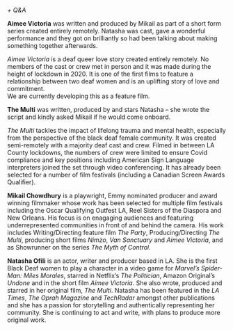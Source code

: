 
_+ Q&A_

**Aimee Victoria** was written and produced by Mikail as part of a short form series created entirely remotely. Natasha was cast, gave a wonderful performance and they got on brilliantly so had been talking about making something together afterwards.

_Aimee Victoria_ is a deaf queer love story created entirely remotely. No members of the cast or crew met in person and it was made during the height of lockdown in 2020. It is one of the first films to feature a relationship between two deaf women and is an uplifting story of love and commitment.  
We are currently developing this as a feature film.  

**The Multi** was written, produced by and stars Natasha – she wrote the script and kindly asked Mikail if he would come onboard.

_The Multi_ tackles the impact of lifelong trauma and mental health, especially from the perspective of the black deaf female community. It was created semi-remotely with a majority deaf cast and crew. Filmed in between LA County lockdowns, the numbers of crew were limited to ensure Covid compliance and key positions including American Sign Language interpreters joined the set through video conferencing. It has already been selected for a number of film festivals (including a Canadian Screen Awards Qualifier).

**Mikail Chowdhury** is a playwright, Emmy nominated producer and award winning filmmaker whose work has been selected for multiple film festivals including the Oscar Qualifying Outfest LA, Reel Sisters of the Diaspora and New Orleans. His focus is on enagaging audiences and featuring underrepresented communities in front of and behind the camera. His work includes Writing/Directing feature film  _The Party_, Producing/Directing _The Multi_, producing short films _Nimzo_, _Van Sanctuary_ and _Aimee Victoria_, and as Showrunner on the series _The Myth of Control_.

**Natasha Ofili** is an actor, writer and producer based in LA. She is the first Black Deaf women to play a character in a video game for _Marvel’s Spider-Man: Miles Morales_, starred in Netflix’s _The Politician_, Amazon Original’s _Undone_ and in the short film _Aimee Victoria_. She also wrote, produced and starred in her original film, _The Multi_. Natasha has been featured in the _LA Times_, _The Oprah Magazine_ and _TechRadar_ amongst other publications and she has a passion for storytelling and authentically representing her community. She is continuing to act and write, with plans to produce more original work.
<br><br>
<!--stackedit_data:
eyJoaXN0b3J5IjpbLTYxNDE3NDM3Nl19
-->